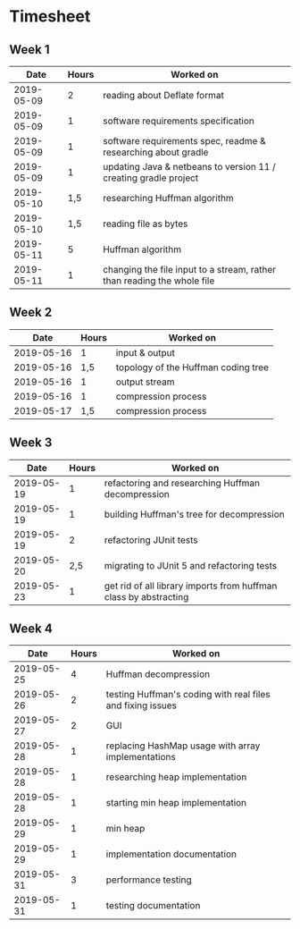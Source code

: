 # Timesheet

## Week 1

| Date       | Hours | Worked on                                                    |
| ---------- | ----- | ------------------------------------------------------------ |
| 2019-05-09 | 2     | reading about Deflate format                                 |
| 2019-05-09 | 1     | software requirements specification                          |
| 2019-05-09 | 1     | software requirements spec, readme & researching about gradle |
| 2019-05-09 | 1     | updating Java & netbeans to version 11 / creating gradle project |
| 2019-05-10 | 1,5   | researching Huffman algorithm                                |
| 2019-05-10 | 1,5   | reading file as bytes                                        |
| 2019-05-11 | 5     | Huffman algorithm                                            |
| 2019-05-11 | 1     | changing the file input to a stream, rather than reading the whole file |

## Week 2

| Date       | Hours | Worked on                           |
| ---------- | ----- | ----------------------------------- |
| 2019-05-16 | 1     | input & output                      |
| 2019-05-16 | 1,5   | topology of the Huffman coding tree |
| 2019-05-16 | 1     | output stream                       |
| 2019-05-16 | 1     | compression process                 |
| 2019-05-17 | 1,5     | compression process                 |

## Week 3

| Date       | Hours | Worked on                                                    |
| ---------- | ----- | ------------------------------------------------------------ |
| 2019-05-19 | 1     | refactoring and researching Huffman decompression            |
| 2019-05-19 | 1     | building Huffman's tree for decompression                    |
| 2019-05-19 | 2     | refactoring JUnit tests                                      |
| 2019-05-20 | 2,5   | migrating to JUnit 5 and refactoring tests                   |
| 2019-05-23 | 1     | get rid of all library imports from huffman class by abstracting |

## Week 4

| Date       | Hours | Worked on                                                  |
| ---------- | ----- | ---------------------------------------------------------- |
| 2019-05-25 | 4     | Huffman decompression                                      |
| 2019-05-26 | 2     | testing Huffman's coding with real files and fixing issues |
| 2019-05-27 | 2     | GUI                                                        |
| 2019-05-28 | 1     | replacing HashMap usage with array implementations         |
| 2019-05-28 | 1     | researching heap implementation                            |
| 2019-05-28 | 1     | starting min heap implementation                           |
| 2019-05-29 | 1     | min heap                                                   |
| 2019-05-29 | 1     | implementation documentation                               |
| 2019-05-31 | 3     | performance testing                                        |
| 2019-05-31 | 1     | testing documentation                                      |

